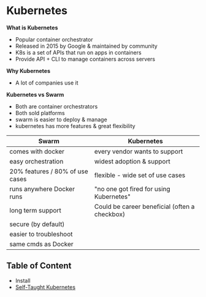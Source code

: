 # Kubernetes 
**What is Kubernetes**
* Popular container orchestrator
* Released in 2015 by Google & maintained by community 
* K8s is a set of APIs that run on apps in containers
* Provide API + CLI to manage containers across servers

**Why Kubernetes**
* A lot of companies use it 

**Kubernetes vs Swarm**
* Both are container orchestrators 
* Both sold platforms 
* swarm is easier to deploy & manage 
* kubernetes has more features & great flexibility 

| Swarm | Kubernetes | 
| ------- | ------------------ |
| comes with docker | every vendor wants to support | 
| easy orchestration | widest adoption & support | 
| 20% features / 80% of use cases | flexible - wide set of use cases | 
| runs anywhere Docker runs | "no one got fired for using Kubernetes" |
| long term support | Could be career beneficial (often a checkbox) |
| secure (by default) || 
| easier to troubleshoot || 
| same cmds as Docker || 


## Table of Content
* Install 
* [Self-Taught Kubernetes](../../Kubernetes) 